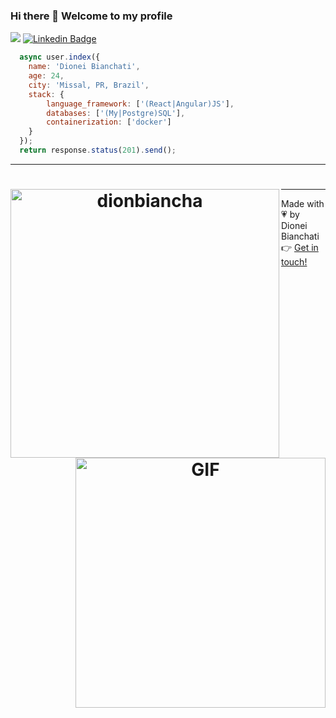 ### Hi there 👋 Welcome to my profile

![](https://visitor-badge.glitch.me/badge?page_id=dionbiancha.dionbiancha)
[![Linkedin Badge](https://img.shields.io/badge/-LinkedIn-blue?style=flat-square&logo=Linkedin&logoColor=white&link=https://www.linkedin.com/in/dionbiancha/)](https://www.linkedin.com/in/dionbiancha/)

```javascript
  async user.index({
    name: 'Dionei Bianchati',
    age: 24,
    city: 'Missal, PR, Brazil',
    stack: {
        language_framework: ['(React|Angular)JS'],
        databases: ['(My|Postgre)SQL'],
        containerization: ['docker']
    }
  });
  return response.status(201).send();
```

<hr>
<h1 align="center">
  <img alt="dionbiancha" src="https://github-readme-stats.codestackr.vercel.app/api?username=dionbiancha&show_icons=true&hide_border=true&theme=dark" width="430px" align="left"/>
  <img alt="GIF" src="https://media.giphy.com/media/13HgwGsXF0aiGY/giphy.gif" width="400px" align="right"/>
</h1>

<hr>

Made with :heartpulse: by Dionei Bianchati :point_right: [Get in touch!](http://wa.me/5545988269789)




